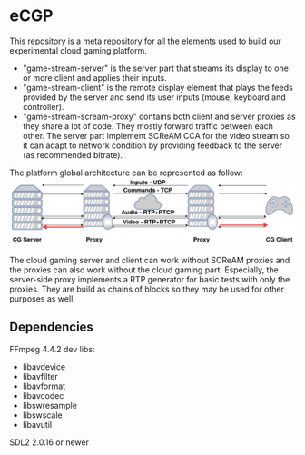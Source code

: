 
# eCGP
This repository is a meta repository for all the elements used to build our experimental cloud gaming platform.

* "game-stream-server" is the server part that streams its display to one or more client and applies their inputs.
* "game-stream-client" is the remote display element that plays the feeds provided by the server and send its user inputs (mouse, keyboard and controller).
* "game-stream-scream-proxy" contains both client and server proxies as they share a lot of code. They mostly forward traffic between each other. The server part implement SCReAM CCA for the video stream so it can adapt to network condition by providing feedback to the server (as recommended bitrate).

The platform global architecture can be represented as follow:
![eCGP architecture](https://github.com/mosaico-anr/eCGP/blob/main/image/Proxy.png?raw=true)

The cloud gaming server and client can work without SCReAM proxies and the proxies can also work without the cloud gaming part. Especially, the server-side proxy implements a RTP generator for basic tests with only the proxies. They are build as chains of blocks so they may be used for other purposes as well.

## Dependencies
FFmpeg 4.4.2 dev libs:
* libavdevice
* libavfilter
* libavformat
* libavcodec
* libswresample
* libswscale
* libavutil

SDL2 2.0.16 or newer
